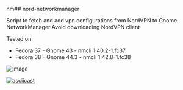 nm## nord-networkmanager

Script to fetch and add vpn configurations from NordVPN to Gnome NetworkManager
Avoid downloading NordVPN client

Tested on:
- Fedora 37 - Gnome 43 - nmcli 1.40.2-1.fc37
- Fedora 38 - Gnome 44.3 - nmcli 1.42.8-1.fc38

![image](https://github.com/xtenduke/nord-networkmanager/assets/5002212/9dced2a9-fe63-4a8a-96ca-b3d942d58cb1)


[![asciicast](https://asciinema.org/a/540159.svg)](https://asciinema.org/a/540159)
